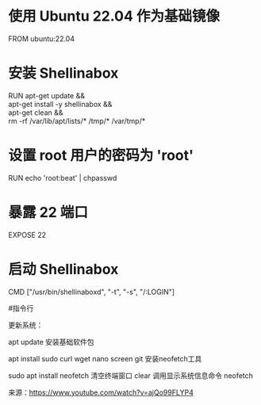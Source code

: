 # 使用 Ubuntu 22.04 作为基础镜像
FROM ubuntu:22.04

# 安装 Shellinabox
RUN apt-get update && \
    apt-get install -y shellinabox && \
    apt-get clean && \
    rm -rf /var/lib/apt/lists/* /tmp/* /var/tmp/*

# 设置 root 用户的密码为 'root'
RUN echo 'root:beat' | chpasswd

# 暴露 22 端口
EXPOSE 22

# 启动 Shellinabox
CMD ["/usr/bin/shellinaboxd", "-t", "-s", "/:LOGIN"]


#指令行

更新系统：

apt update
安装基础软件包


apt install sudo curl wget nano screen git
安装neofetch工具


sudo apt install neofetch
清空终端窗口
clear
调用显示系统信息命令
neofetch

来源：https://www.youtube.com/watch?v=ajQo99FLYP4
